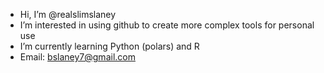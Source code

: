 -  Hi, I’m @realslimslaney
-  I’m interested in using github to create more complex tools for personal use
-  I’m currently learning Python (polars) and R
-  Email: bslaney7@gmail.com

<!---
realslimslaney/realslimslaney is a ✨ special ✨ repository because its `README.md` (this file) appears on your GitHub profile.
You can click the Preview link to take a look at your changes.
--->
